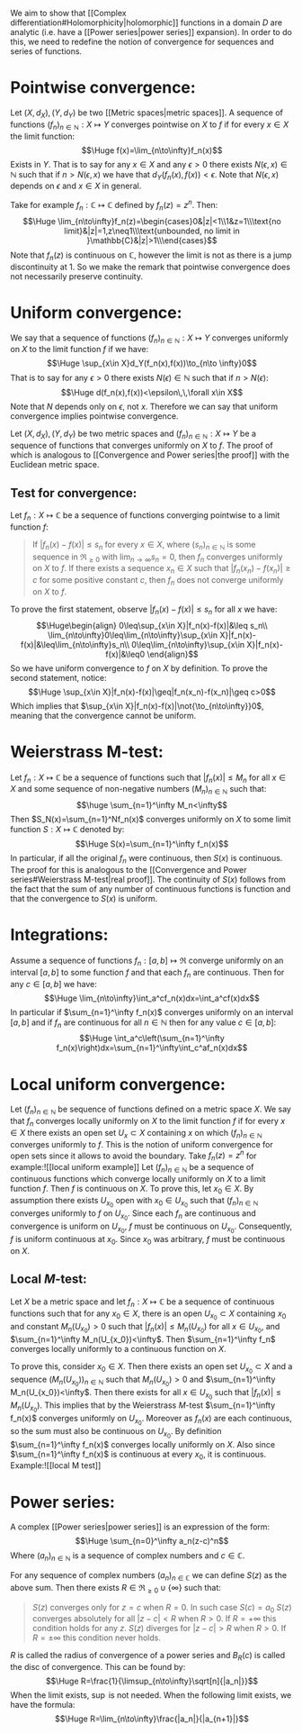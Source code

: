 
We aim to show that [[Complex differentiation#Holomorphicity|holomorphic]] functions in a domain $D$ are analytic (i.e. have a [[Power series|power series]] expansion). In order to do this, we need to redefine the notion of convergence for sequences and series of functions.

# Pointwise convergence:

Let $(X,d_X),(Y,d_Y)$ be two [[Metric spaces|metric spaces]]. A sequence of functions $(f_n)_{n\in \mathbb{N}}:X\mapsto Y$ converges pointwise on $X$ to $f$ if for every $x\in X$ the limit function:$$\Huge f(x)=\lim_{n\to\infty}f_n(x)$$Exists in $Y$. That is to say for any $x\in X$ and any $\epsilon>0$ there exists $N(\epsilon,x)\in\mathbb{N}$ such that if $n>N(\epsilon,x)$ we have that $d_Y(f_n(x),f(x))<\epsilon$. Note that $N(\epsilon,x)$ depends on $\epsilon$ and $x\in X$ in general.

Take for example $f_n:\mathbb{C}\mapsto\mathbb{C}$ defined by $f_n(z)=z^n$. Then:$$\Huge \lim_{n\to\infty}f_n(z)=\begin{cases}0&|z|<1\\1&z=1\\\text{no limit}&|z|=1,z\neq1\\\text{unbounded, no limit in }\mathbb{C}&|z|>1\\\end{cases}$$Note that $f_n(z)$ is continuous on $\mathbb{C}$, however the limit is not as there is a jump discontinuity at $1$. So we make the remark that pointwise convergence does not necessarily preserve continuity.

# Uniform convergence:

We say that a sequence of functions $(f_n)_{n\in\mathbb{N}}:X\mapsto Y$ converges uniformly on $X$ to the limit function $f$ if we have:$$\Huge \sup_{x\in X}d_Y(f_n(x),f(x))\to_{n\to \infty}0$$That is to say for any $\epsilon>0$ there exists $N(\epsilon)\in\mathbb{N}$ such that if $n>N(\epsilon)$:$$\Huge d(f_n(x),f(x))<\epsilon\,\,\forall x\in X$$Note that $N$ depends only on $\epsilon$, not $x$. Therefore we can say that uniform convergence implies pointwise convergence.

Let $(X,d_X),(Y,d_Y)$ be two metric spaces and $(f_n)_{n\in\mathbb{N}}:X\mapsto Y$ be a sequence of functions that converges uniformly on $X$ to $f$. The proof of which is analogous to [[Convergence and Power series|the proof]] with the Euclidean metric space.

## Test for convergence:
Let $f_n:X\mapsto\mathbb{C}$ be a sequence of functions converging pointwise to a limit function $f$:
> If $|f_n(x)-f(x)|\leq s_n$ for every $x\in X$, where $(s_n)_{n\in\mathbb{N}}$ is some sequence in $\Re_{\geq0}$ with $\lim_{n\to\infty}s_n=0$, then $f_n$ converges uniformly on $X$ to $f$.
> If there exists a sequence $x_n\in X$ such that $|f_n(x_n)-f(x_n)|\geq c$ for some positive constant $c$, then $f_n$ does not converge uniformly on $X$ to $f$.

To prove the first statement, observe $|f_n(x)-f(x)|\leq s_n$ for all $x$ we have:$$\Huge\begin{align}
0\leq\sup_{x\in X}|f_n(x)-f(x)|&\leq s_n\\
\lim_{n\to\infty}0\leq\lim_{n\to\infty}\sup_{x\in X}|f_n(x)-f(x)|&\leq\lim_{n\to\infty}s_n\\
0\leq\lim_{n\to\infty}\sup_{x\in X}|f_n(x)-f(x)|&\leq0
\end{align}$$So we have uniform convergence to $f$ on $X$ by definition. To prove the second statement, notice:$$\Huge \sup_{x\in X}|f_n(x)-f(x)|\geq|f_n(x_n)-f(x_n)|\geq c>0$$Which implies that $\sup_{x\in X}|f_n(x)-f(x)|\not{\to_{n\to\infty}}0$, meaning that the convergence cannot be uniform.

# Weierstrass M-test:

Let $f_n:X\mapsto\mathbb{C}$ be a sequence of functions such that $|f_n(x)|\leq M_n$ for all $x\in X$ and some sequence of non-negative numbers $(M_n)_{n\in\mathbb{N}}$ such that:$$\huge \sum_{n=1}^\infty M_n<\infty$$Then $S_N(x)=\sum_{n=1}^Nf_n(x)$ converges uniformly on $X$ to some limit function $S:X\mapsto\mathbb{C}$ denoted by:$$\Huge S(x)=\sum_{n=1}^\infty f_n(x)$$In particular, if all the original $f_n$ were continuous, then $S(x)$ is continuous. The proof for this is analogous to the [[Convergence and Power series#Weierstrass M-test|real proof]]. The continuity of $S(x)$ follows from the fact that the sum of any number of continuous functions is function and that the convergence to $S(x)$ is uniform.

# Integrations:

Assume a sequence of functions $f_n:[a,b]\mapsto\Re$ converge uniformly on an interval $[a,b]$ to some function $f$ and that each $f_n$ are continuous. Then for any $c\in[a,b]$ we have:$$\Huge \lim_{n\to\infty}\int_a^cf_n(x)dx=\int_a^cf(x)dx$$In particular if $\sum_{n=1}^\infty f_n(x)$ converges uniformly on an interval $[a,b]$ and if $f_n$ are continuous for all $n\in\mathbb{N}$ then for any value $c\in[a,b]$:$$\Huge \int_a^c\left(\sum_{n=1}^\infty f_n(x)\right)dx=\sum_{n=1}^\infty\int_c^af_n(x)dx$$
# Local uniform convergence:

Let $(f_n)_{n\in\mathbb{N}}$ be sequence of functions defined on a metric space $X$. We say that $f_n$ converges locally uniformly on $X$ to the limit function $f$ if for every $x\in X$ there exists an open set $U_x\subset X$ containing $x$ on which $(f_n)_{n\in \mathbb{N}}$ converges uniformly to $f$. This is the notion of uniform convergence for open sets since it allows to avoid the boundary. Take $f_n(z)=z^n$ for example:![[local uniform example]]
Let $(f_n)_{n\in\mathbb{N}}$ be a sequence of continuous functions which converge locally uniformly on $X$ to a limit function $f$. Then $f$ is continuous on $X$. To prove this, let $x_0\in X$. By assumption there exists $U_{x_0}$ open with $x_0\in U_{x_0}$ such that $(f_n)_{n\in\mathbb{N}}$ converges uniformly to $f$ on $U_{x_0}$. Since each $f_n$ are continuous and convergence is uniform on $U_{x_0}$, $f$ must be continuous on $U_{x_0}$. Consequently, $f$ is uniform continuous at $x_0$. Since $x_0$ was arbitrary, $f$ must be continuous on $X$.

## Local $M$-test:
Let $X$ be a metric space and let $f_n:X\mapsto\mathbb{C}$ be a sequence of continuous functions such that for any $x_0\in X$, there is an open $U_{x_0}\subset X$ containing $x_0$ and constant $M_n(U_{x_0})>0$ such that $|f_n(x)|\leq M_n(U_{x_0})$ for all $x\in U_{x_0}$, and $\sum_{n=1}^\infty M_n(U_{x_0})<\infty$. Then $\sum_{n=1}^\infty f_n$ converges locally uniformly to a continuous function on $X$. 

To prove this, consider $x_0\in X$. Then there exists an open set $U_{x_0}\subset X$ and a sequence $(M_n(U_{x_0}))_{n\in\mathbb{N}}$ such that $M_n(U_{x_0})>0$ and $\sum_{n=1}^\infty M_n(U_{x_0})<\infty$. Then there exists for all $x\in U_{x_0}$ such that $|f_n(x)|\leq M_n(U_{x_0})$. This implies that by the Weierstrass $M$-test $\sum_{n=1}^\infty f_n(x)$ converges uniformly on $U_{x_0}$. Moreover as $f_n(x)$ are each continuous, so the sum must also be continuous on $U_{x_0}$. By definition $\sum_{n=1}^\infty f_n(x)$ converges locally uniformly on $X$. Also since $\sum_{n=1}^\infty f_n(x)$ is continuous at every $x_0$, it is continuous. Example:![[local M test]]
# Power series:

A complex [[Power series|power series]] is an expression of the form:$$\Huge \sum_{n=0}^\infty a_n(z-c)^n$$Where $(a_n)_{n\in\mathbb{N}}$ is a sequence of complex numbers and $c\in\mathbb{C}$.

For any sequence of complex numbers $(a_n)_{n\in\mathbb{C}}$ we can define $S(z)$ as the above sum. Then there exists $R\in\Re_{\geq0}\cup\{\infty\}$ such that:
>$S(z)$ converges only for $z=c$ when $R=0$. In such case $S(c)=a_0$
>$S(z)$ converges absolutely for all $|z-c|<R$ when $R>0$. If $R=+\infty$ this condition holds for any $z$.
>$S(z)$ diverges for $|z-c|>R$ when $R>0$. If $R=\pm\infty$ this condition never holds.

$R$ is called the radius of convergence of a power series and $B_R(c)$ is called the disc of convergence. This can be found by:$$\Huge R=\frac{1}{\limsup_{n\to\infty}\sqrt[n]{|a_n|}}$$When the limit exists, $\sup$ is not needed. When the following limit exists, we have the formula:$$\Huge R=\lim_{n\to\infty}\frac{|a_n|}{|a_{n+1}|}$$ 